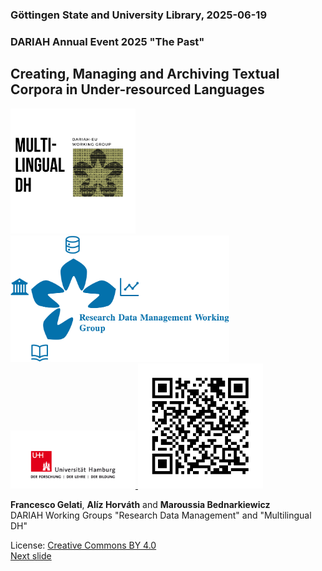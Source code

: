 ### Göttingen State and University Library, 2025-06-19 
### DARIAH Annual Event 2025 "The Past"
## Creating, Managing and Archiving Textual Corpora in Under-resourced Languages


<a><a href="https://www.dariah.eu/activities/working-groups/multilingual-dh/"><img src="media/mdhwg.png" width="200px" display="inline-block" alt="LOGO WG Multilingual DH"/></a><img width="50px"/><a href="https://www.dariah.eu/activities/working-groups/research-data-management/"><img src="media/rdmwg.jpg" width="350px" display="inline-block" alt="LOGO WG RDM"/></a></a>
<a href="https://www.uni-hamburg.de/"><img src="media/uhh.png" width="200px" display="inline-block" alt="LOGO UHH"/>
<a><img src="media/qr.png" alt="QR code" display="inline-block" height="200px"/></a>

**Francesco Gelati**, **Alíz Horváth** and **Maroussia Bednarkiewicz**  
DARIAH Working Groups "Research Data Management" and "Multilingual DH" 

License: [Creative Commons BY 4.0](https://creativecommons.org/licenses/by/4.0/)  
[Next slide](02.md)
